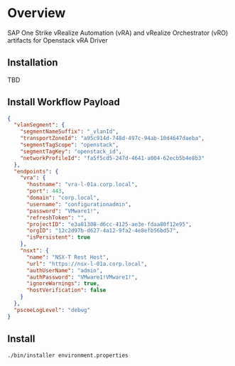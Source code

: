 # Overview

SAP One Strike vRealize Automation (vRA) and vRealize Orchestrator (vRO) artifacts for Openstack vRA Driver

## Installation

TBD

## Install Workflow Payload

```json
{
  "vlanSegment": {
    "segmentNameSuffix": "_vlanId",
    "transportZoneId": "a95c914d-748d-497c-94ab-10d4647daeba",
    "segmentTagScope": "openstack",
    "segmentTagKey": "openstack_id",
    "networkProfileId": "fa5f5cd5-247d-4641-a004-62ecb5b4e8b3"
  },
  "endpoints": {
    "vra": {
      "hostname": "vra-l-01a.corp.local",
      "port": 443,
      "domain": "corp.local",
      "username": "configurationadmin",
      "password": "VMware1!",
      "refreshToken": "",
      "projectID": "e3a81308-d6cc-4125-ae3e-fdaa80f12e95",
      "orgID": "12c2d97b-d627-4a12-9fa2-4e8efb56bd57",
      "isPersistent": true
    },
    "nsxt": {
      "name": "NSX-T Rest Host",
      "url": "https://nsx-l-01a.corp.local",
      "authUserName": "admin",
      "authPassword": "VMware1!VMware1!",
      "ignoreWarnings": true,
      "hostVerification": false
    }
  },
  "pscoeLogLevel": "debug"
}
```

## Install

```shell
./bin/installer environment.properties
```
